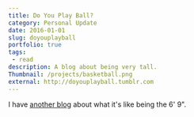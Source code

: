 ```yaml
---
title: Do You Play Ball?
category: Personal Update
date: 2016-01-01
slug: doyouplayball
portfolio: true
tags:
 - read
description: A blog about being very tall.
Thumbnail: /projects/basketball.png
external: http://doyouplayball.tumblr.com
---
```


I have [another blog](http://doyouplayball.tumblr.com) about what it's like being the 6' 9".
